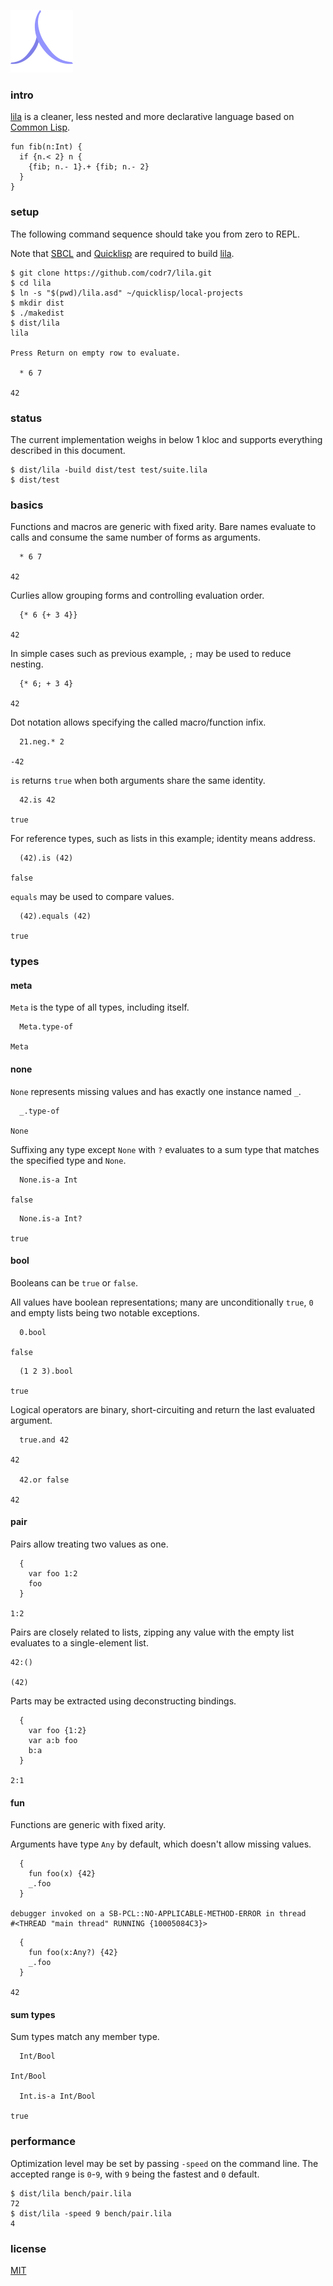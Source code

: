 ![Logo](logo.png)

### intro
[lila](https://github.com/codr7/lila) is a cleaner, less nested and more declarative language based on [Common Lisp](http://www.lispworks.com/documentation/HyperSpec/Front/). 

```
fun fib(n:Int) {
  if {n.< 2} n {
    {fib; n.- 1}.+ {fib; n.- 2}
  }
}
```

### setup
The following command sequence should take you from zero to REPL.

Note that [SBCL](http://www.sbcl.org/) and [Quicklisp](https://www.quicklisp.org/beta/) are required to build [lila](https://github.com/codr7/lila).

```
$ git clone https://github.com/codr7/lila.git
$ cd lila
$ ln -s "$(pwd)/lila.asd" ~/quicklisp/local-projects
$ mkdir dist
$ ./makedist
$ dist/lila
lila

Press Return on empty row to evaluate.

  * 6 7

42
```

### status
The current implementation weighs in below 1 kloc and supports everything described in this document.

```
$ dist/lila -build dist/test test/suite.lila
$ dist/test
```

### basics
Functions and macros are generic with fixed arity. Bare names evaluate to calls and consume the same number of forms as arguments.

```
  * 6 7

42
```

Curlies allow grouping forms and controlling evaluation order.

```
  {* 6 {+ 3 4}}
  
42
```

In simple cases such as previous example, `;` may be used to reduce nesting.

```
  {* 6; + 3 4}
  
42
```

Dot notation allows specifying the called macro/function infix.

```
  21.neg.* 2
  
-42
```

`is` returns `true` when both arguments share the same identity.

```
  42.is 42

true
```
For reference types, such as lists in this example; identity means address.

```
  (42).is (42)

false
```
`equals` may be used to compare values.

```
  (42).equals (42)

true
```

### types

#### meta
`Meta` is the type of all types, including itself.

```
  Meta.type-of

Meta
```

#### none
`None` represents missing values and has exactly one instance named `_`.

```
  _.type-of

None
```

Suffixing any type except `None` with `?` evaluates to a sum type that matches the specified type and `None`.

```
  None.is-a Int

false
```
```
  None.is-a Int?

true
```

#### bool
Booleans can be `true` or `false`.

All values have boolean representations; many are unconditionally `true`, `0` and empty lists being two notable exceptions.

```
  0.bool

false
```
```
  (1 2 3).bool

true
```

Logical operators are binary, short-circuiting and return the last evaluated argument.

```
  true.and 42

42

  42.or false

42
```

#### pair
Pairs allow treating two values as one.

```
  {
    var foo 1:2
    foo
  }

1:2
```

Pairs are closely related to lists, zipping any value with the empty list evaluates to a single-element list.

```
42:()
  
(42)
```

Parts may be extracted using deconstructing bindings.

```
  {
    var foo {1:2}
    var a:b foo
    b:a
  }

2:1
```

#### fun
Functions are generic with fixed arity.

Arguments have type `Any` by default, which doesn't allow missing values.

```
  {
    fun foo(x) {42}
    _.foo
  }

debugger invoked on a SB-PCL::NO-APPLICABLE-METHOD-ERROR in thread
#<THREAD "main thread" RUNNING {10005084C3}>
```

```
  {
    fun foo(x:Any?) {42}
    _.foo
  }
  
42
```

#### sum types
Sum types match any member type.

```
  Int/Bool

Int/Bool

  Int.is-a Int/Bool
  
true
```

### performance
Optimization level may be set by passing `-speed` on the command line. The accepted range is `0`-`9`, with `9` being the fastest and `0` default.

```
$ dist/lila bench/pair.lila
72
$ dist/lila -speed 9 bench/pair.lila
4
```

### license
[MIT](https://github.com/codr7/lila/blob/master/LICENSE.txt)
